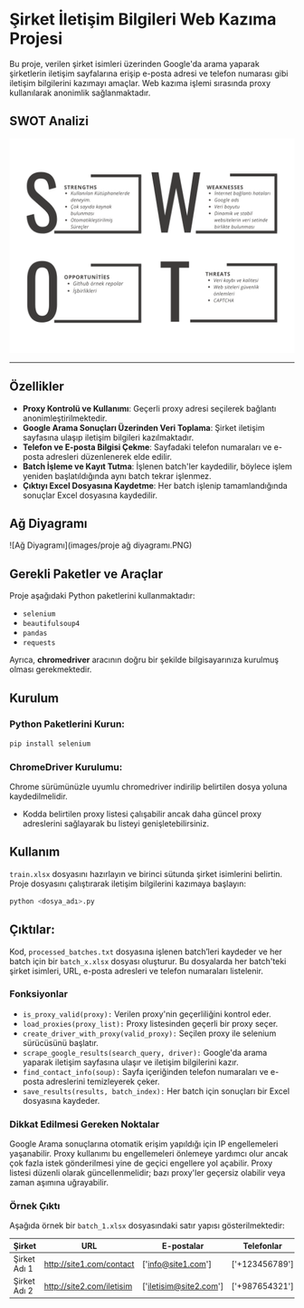 # Şirket İletişim Bilgileri Web Kazıma Projesi

Bu proje, verilen şirket isimleri üzerinden Google'da arama yaparak şirketlerin iletişim sayfalarına erişip e-posta adresi ve telefon numarası gibi iletişim bilgilerini kazımayı amaçlar. Web kazıma işlemi sırasında proxy kullanılarak anonimlik sağlanmaktadır.

## SWOT Analizi
![SWOT Analizi](images/SWOT.png)

---

## Özellikler
- **Proxy Kontrolü ve Kullanımı**: Geçerli proxy adresi seçilerek bağlantı anonimleştirilmektedir.
- **Google Arama Sonuçları Üzerinden Veri Toplama**: Şirket iletişim sayfasına ulaşıp iletişim bilgileri kazılmaktadır.
- **Telefon ve E-posta Bilgisi Çekme**: Sayfadaki telefon numaraları ve e-posta adresleri düzenlenerek elde edilir.
- **Batch İşleme ve Kayıt Tutma**: İşlenen batch'ler kaydedilir, böylece işlem yeniden başlatıldığında aynı batch tekrar işlenmez.
- **Çıktıyı Excel Dosyasına Kaydetme**: Her batch işlenip tamamlandığında sonuçlar Excel dosyasına kaydedilir.

## Ağ Diyagramı
![Ağ Diyagramı](images/proje ağ diyagramı.PNG)

## Gerekli Paketler ve Araçlar
Proje aşağıdaki Python paketlerini kullanmaktadır:

- `selenium`
- `beautifulsoup4`
- `pandas`
- `requests`

Ayrıca, **chromedriver** aracının doğru bir şekilde bilgisayarınıza kurulmuş olması gerekmektedir.

## Kurulum
### Python Paketlerini Kurun:

```bash
pip install selenium 
```
### ChromeDriver Kurulumu:

Chrome sürümünüzle uyumlu chromedriver indirilip belirtilen dosya yoluna kaydedilmelidir.

- Kodda belirtilen proxy listesi çalışabilir ancak daha güncel proxy adreslerini sağlayarak bu listeyi genişletebilirsiniz.
  
## Kullanım
`train.xlsx` dosyasını hazırlayın ve birinci sütunda şirket isimlerini belirtin.
Proje dosyasını çalıştırarak iletişim bilgilerini kazımaya başlayın:

```python
python <dosya_adı>.py
```

## Çıktılar:
Kod, `processed_batches.txt` dosyasına işlenen batch’leri kaydeder ve her batch için bir `batch_x.xlsx` dosyası oluşturur. 
Bu dosyalarda her batch'teki şirket isimleri, URL, e-posta adresleri ve telefon numaraları listelenir.

### Fonksiyonlar
- `is_proxy_valid(proxy):` Verilen proxy'nin geçerliliğini kontrol eder.
- `load_proxies(proxy_list):` Proxy listesinden geçerli bir proxy seçer.
- `create_driver_with_proxy(valid_proxy):` Seçilen proxy ile selenium sürücüsünü başlatır.
- `scrape_google_results(search_query, driver):` Google'da arama yaparak iletişim sayfasına ulaşır ve iletişim bilgilerini kazır.
- `find_contact_info(soup):` Sayfa içeriğinden telefon numaraları ve e-posta adreslerini temizleyerek çeker.
- `save_results(results, batch_index):` Her batch için sonuçları bir Excel dosyasına kaydeder.

### Dikkat Edilmesi Gereken Noktalar
Google Arama sonuçlarına otomatik erişim yapıldığı için IP engellemeleri yaşanabilir. Proxy kullanımı bu engellemeleri önlemeye yardımcı olur ancak çok fazla istek gönderilmesi yine de geçici engellere yol açabilir.
Proxy listesi düzenli olarak güncellenmelidir; bazı proxy'ler geçersiz olabilir veya zaman aşımına uğrayabilir.

### Örnek Çıktı
Aşağıda örnek bir `batch_1.xlsx` dosyasındaki satır yapısı gösterilmektedir:

| Şirket |	URL	| E-postalar |	Telefonlar |
|--------|------|------------|-------------|
| Şirket Adı 1 |	http://site1.com/contact |	['info@site1.com'] |	['+123456789'] |
| Şirket Adı 2 | http://site2.com/iletisim |	['iletisim@site2.com'] |	['+987654321'] |
